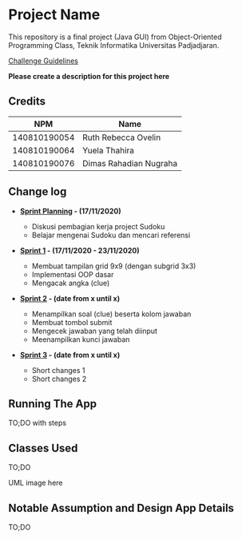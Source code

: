 # Project Name

This repository is a final project (Java GUI) from Object-Oriented Programming Class, Teknik Informatika Universitas Padjadjaran. 

[Challenge Guidelines](challenge-guideline.md)

**Please create a description for this project here**

## Credits
| NPM           | Name        |
| ------------- |-------------|
| 140810190054  | Ruth Rebecca Ovelin    |
| 140810190064  | Yuela Thahira    |
| 140810190076  | Dimas Rahadian Nugraha |

## Change log
- **[Sprint Planning](changelog/sprint-planning.md) - (17/11/2020)** 
   -  Diskusi pembagian kerja project Sudoku
   - Belajar mengenai Sudoku dan mencari referensi

- **[Sprint 1](changelog/sprint-1.md) - (17/11/2020 - 23/11/2020)** 
   - Membuat tampilan grid 9x9 (dengan subgrid 3x3)
   - Implementasi OOP dasar
   - Mengacak angka (clue)

- **[Sprint 2](changelog/sprint-2.md) - (date from x until x)** 
   - Menampilkan soal (clue) beserta kolom jawaban
   - Membuat tombol submit
   - Mengecek jawaban yang telah diinput
   - Meenampilkan kunci jawaban
   
- **[Sprint 3](changelog/sprint-3.md) - (date from x until x)** 
   - Short changes 1
   - Short changes 2

## Running The App

TO;DO with steps

## Classes Used

TO;DO

UML image here

## Notable Assumption and Design App Details

TO;DO
